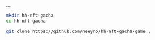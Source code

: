...


```bash
mkdir hh-nft-gacha
cd hh-nft-gacha
```

```bash
git clone https://github.com/neeyno/hh-nft-gacha-game .
```